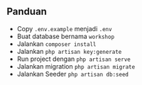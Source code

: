 ## Panduan
- Copy `.env.example` menjadi `.env`
- Buat database bernama `workshop`
- Jalankan `composer install`
- Jalankan `php artisan key:generate`
- Run project dengan `php artisan serve`
- Jalankan migration `php artisan migrate`
- Jalankan Seeder `php artisan db:seed`
